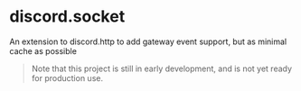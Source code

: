 # discord.socket
An extension to discord.http to add gateway event support, but as minimal cache as possible

> Note that this project is still in early development, and is not yet ready for production use.
